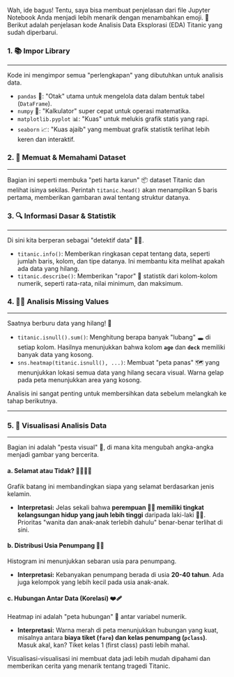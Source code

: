 Wah, ide bagus! Tentu, saya bisa membuat penjelasan dari file Jupyter Notebook Anda menjadi lebih menarik dengan menambahkan emoji. 🤩 Berikut adalah penjelasan kode Analisis Data Eksplorasi (EDA) Titanic yang sudah diperbarui.

### 1. 📚 Impor Library
---
Kode ini mengimpor semua "perlengkapan" yang dibutuhkan untuk analisis data.
* `pandas` 🐼: "Otak" utama untuk mengelola data dalam bentuk tabel (`DataFrame`).
* `numpy` 🔢: "Kalkulator" super cepat untuk operasi matematika.
* `matplotlib.pyplot` 📊: "Kuas" untuk melukis grafik statis yang rapi.
* `seaborn` 📈: "Kuas ajaib" yang membuat grafik statistik terlihat lebih keren dan interaktif.

### 2. 🚢 Memuat & Memahami Dataset
---
Bagian ini seperti membuka "peti harta karun" 📦 dataset Titanic dan melihat isinya sekilas. Perintah `titanic.head()` akan menampilkan 5 baris pertama, memberikan gambaran awal tentang struktur datanya.

### 3. 🔍 Informasi Dasar & Statistik
---
Di sini kita berperan sebagai "detektif data" 🕵️‍♂️.
* `titanic.info()`: Memberikan ringkasan cepat tentang data, seperti jumlah baris, kolom, dan tipe datanya. Ini membantu kita melihat apakah ada data yang hilang.
* `titanic.describe()`: Memberikan "rapor" 📝 statistik dari kolom-kolom numerik, seperti rata-rata, nilai minimum, dan maksimum.

### 4. 🕵️‍♀️ Analisis Missing Values
---
Saatnya berburu data yang hilang! 💨
* `titanic.isnull().sum()`: Menghitung berapa banyak "lubang" 🕳️ di setiap kolom. Hasilnya menunjukkan bahwa kolom **`age`** dan **`deck`** memiliki banyak data yang kosong.
* `sns.heatmap(titanic.isnull(), ...)`: Membuat "peta panas" 🗺️ yang menunjukkan lokasi semua data yang hilang secara visual. Warna gelap pada peta menunjukkan area yang kosong.

Analisis ini sangat penting untuk membersihkan data sebelum melangkah ke tahap berikutnya.

---

### 5. 🎨 Visualisasi Analisis Data
---
Bagian ini adalah "pesta visual" 🎉, di mana kita mengubah angka-angka menjadi gambar yang bercerita.

#### a. Selamat atau Tidak? 👩‍🦱👨‍🦱
Grafik batang ini membandingkan siapa yang selamat berdasarkan jenis kelamin.
* **Interpretasi:** Jelas sekali bahwa **perempuan 🦸‍♀️ memiliki tingkat kelangsungan hidup yang jauh lebih tinggi** daripada laki-laki 🦸‍♂️. Prioritas "wanita dan anak-anak terlebih dahulu" benar-benar terlihat di sini.

#### b. Distribusi Usia Penumpang 👶👵
Histogram ini menunjukkan sebaran usia para penumpang.
* **Interpretasi:** Kebanyakan penumpang berada di usia **20-40 tahun**. Ada juga kelompok yang lebih kecil pada usia anak-anak.

#### c. Hubungan Antar Data (Korelasi) ❤️‍🩹
Heatmap ini adalah "peta hubungan" 🔗 antar variabel numerik.
* **Interpretasi:** Warna merah di peta menunjukkan hubungan yang kuat, misalnya antara **biaya tiket (`fare`) dan kelas penumpang (`pclass`)**. Masuk akal, kan? Tiket kelas 1 (first class) pasti lebih mahal.

Visualisasi-visualisasi ini membuat data jadi lebih mudah dipahami dan memberikan cerita yang menarik tentang tragedi Titanic.
